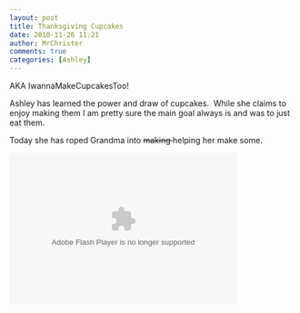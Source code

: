 ```yaml
---
layout: post
title: Thanksgiving Cupcakes
date: 2010-11-26 11:21
author: MrChrister
comments: true
categories: [Ashley]
---
```

<p>AKA IwannaMakeCupcakesToo!</p>  <p>Ashley has learned the power and draw of cupcakes.  While she claims to enjoy making them I am pretty sure the main goal always is and was to just eat them.</p>  <p>Today she has roped Grandma into <strike>making </strike>helping her make some.</p>  <p><embed type="application/x-shockwave-flash" src="http://picasaweb.google.com/s/c/bin/slideshow.swf" width="400" height="267" flashvars="host=picasaweb.google.com&amp;hl=en_US&amp;feat=flashalbum&amp;RGB=0x000000&amp;feed=http%3A%2F%2Fpicasaweb.google.com%2Fdata%2Ffeed%2Fapi%2Fuser%2Fwyseguys%2Falbumid%2F5543915638231531281%3Falt%3Drss%26kind%3Dphoto%26authkey%3DGv1sRgCOvG8KfXxoj5zQE%26hl%3Den_US" pluginspage="http://www.macromedia.com/go/getflashplayer" /></p>
